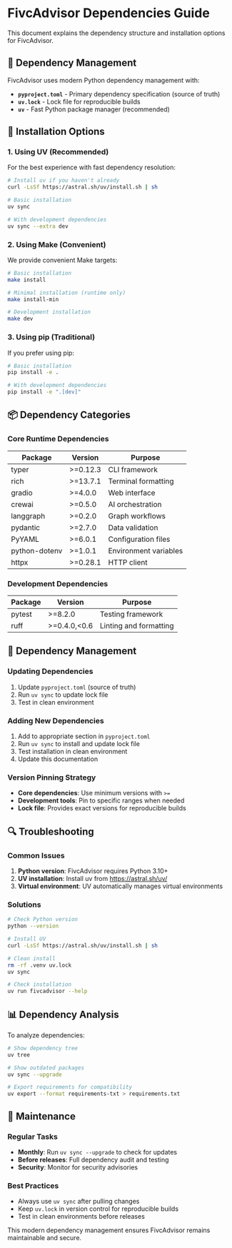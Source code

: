 # FivcAdvisor Dependencies Guide

This document explains the dependency structure and installation options for FivcAdvisor.

## 📁 Dependency Management

FivcAdvisor uses modern Python dependency management with:
- **`pyproject.toml`** - Primary dependency specification (source of truth)
- **`uv.lock`** - Lock file for reproducible builds
- **`uv`** - Fast Python package manager (recommended)

## 🚀 Installation Options

### 1. Using UV (Recommended)
For the best experience with fast dependency resolution:

```bash
# Install uv if you haven't already
curl -LsSf https://astral.sh/uv/install.sh | sh

# Basic installation
uv sync

# With development dependencies
uv sync --extra dev
```

### 2. Using Make (Convenient)
We provide convenient Make targets:

```bash
# Basic installation
make install

# Minimal installation (runtime only)
make install-min

# Development installation
make dev
```

### 3. Using pip (Traditional)
If you prefer using pip:

```bash
# Basic installation
pip install -e .

# With development dependencies
pip install -e ".[dev]"
```

## 📦 Dependency Categories

### Core Runtime Dependencies
| Package | Version | Purpose |
|---------|---------|---------|
| typer | >=0.12.3 | CLI framework |
| rich | >=13.7.1 | Terminal formatting |
| gradio | >=4.0.0 | Web interface |
| crewai | >=0.5.0 | AI orchestration |
| langgraph | >=0.2.0 | Graph workflows |
| pydantic | >=2.7.0 | Data validation |
| PyYAML | >=6.0.1 | Configuration files |
| python-dotenv | >=1.0.1 | Environment variables |
| httpx | >=0.28.1 | HTTP client |

### Development Dependencies
| Package | Version | Purpose |
|---------|---------|---------|
| pytest | >=8.2.0 | Testing framework |
| ruff | >=0.4.0,<0.6 | Linting and formatting |

## 🔧 Dependency Management

### Updating Dependencies
1. Update `pyproject.toml` (source of truth)
2. Run `uv sync` to update lock file
3. Test in clean environment

### Adding New Dependencies
1. Add to appropriate section in `pyproject.toml`
2. Run `uv sync` to install and update lock file
3. Test installation in clean environment
4. Update this documentation

### Version Pinning Strategy
- **Core dependencies**: Use minimum versions with `>=`
- **Development tools**: Pin to specific ranges when needed
- **Lock file**: Provides exact versions for reproducible builds

## 🔍 Troubleshooting

### Common Issues
1. **Python version**: FivcAdvisor requires Python 3.10+
2. **UV installation**: Install uv from https://astral.sh/uv/
3. **Virtual environment**: UV automatically manages virtual environments

### Solutions
```bash
# Check Python version
python --version

# Install UV
curl -LsSf https://astral.sh/uv/install.sh | sh

# Clean install
rm -rf .venv uv.lock
uv sync

# Check installation
uv run fivcadvisor --help
```

## 📊 Dependency Analysis
To analyze dependencies:

```bash
# Show dependency tree
uv tree

# Show outdated packages
uv sync --upgrade

# Export requirements for compatibility
uv export --format requirements-txt > requirements.txt
```

## 🔄 Maintenance

### Regular Tasks
- **Monthly**: Run `uv sync --upgrade` to check for updates
- **Before releases**: Full dependency audit and testing
- **Security**: Monitor for security advisories

### Best Practices
- Always use `uv sync` after pulling changes
- Keep `uv.lock` in version control for reproducible builds
- Test in clean environments before releases

This modern dependency management ensures FivcAdvisor remains maintainable and secure.

